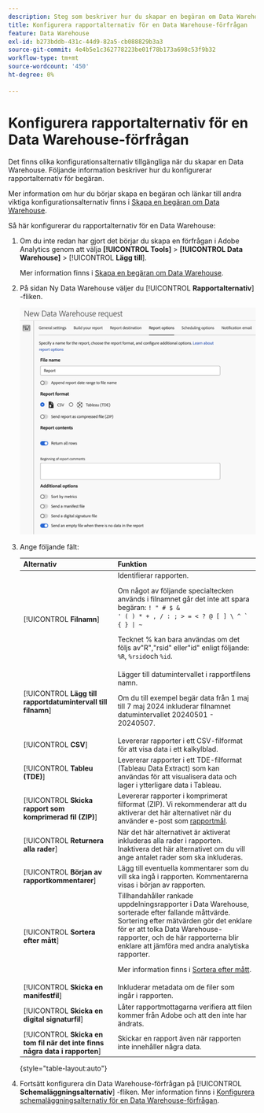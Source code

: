 ```yaml
---
description: Steg som beskriver hur du skapar en begäran om Data Warehouse.
title: Konfigurera rapportalternativ för en Data Warehouse-förfrågan
feature: Data Warehouse
exl-id: b273bddb-431c-44d9-82a5-cb088829b3a3
source-git-commit: 4e4b5e1c362778223be01f78b173a698c53f9b32
workflow-type: tm+mt
source-wordcount: '450'
ht-degree: 0%

---
```


# Konfigurera rapportalternativ för en Data Warehouse-förfrågan

Det finns olika konfigurationsalternativ tillgängliga när du skapar en Data Warehouse. Följande information beskriver hur du konfigurerar rapportalternativ för begäran.

Mer information om hur du börjar skapa en begäran och länkar till andra viktiga konfigurationsalternativ finns i [Skapa en begäran om Data Warehouse](/help/export/data-warehouse/create-request/t-dw-create-request.md).

Så här konfigurerar du rapportalternativ för en Data Warehouse:

1. Om du inte redan har gjort det börjar du skapa en förfrågan i Adobe Analytics genom att välja **[!UICONTROL Tools]** > **[!UICONTROL Data Warehouse]** > [!UICONTROL **Lägg till**].

   Mer information finns i [Skapa en begäran om Data Warehouse](/help/export/data-warehouse/create-request/t-dw-create-request.md).

1. På sidan Ny Data Warehouse väljer du [!UICONTROL **Rapportalternativ**] -fliken.

   ![Målflik för rapport](assets/dw-report-options.png) <!-- update screenshot to include Sort by metrics -->

1. Ange följande fält:

   | Alternativ | Funktion |
   |---------|----------|
   | [!UICONTROL **Filnamn**] | Identifierar rapporten. <p>Om något av följande specialtecken används i filnamnet går det inte att spara begäran: <code>! &quot; # $ &amp; &#39; ( ) * + , / : ; > = &lt; ? @ [ ] \ ^ ` { } \| ~</code> </p><p>Tecknet % kan bara användas om det följs av&quot;R&quot;,&quot;rsid&quot; eller&quot;id&quot; enligt följande: <code>%R</code>, <code>%rsid</code>och <code>%id</code>.</p> |
   | [!UICONTROL **Lägg till rapportdatumintervall till filnamn**] | Lägger till datumintervallet i rapportfilens namn. <p>Om du till exempel begär data från 1 maj till 7 maj 2024 inkluderar filnamnet datumintervallet 20240501 - 20240507.</p> |
   | [!UICONTROL **CSV**] | Levererar rapporter i ett CSV-filformat för att visa data i ett kalkylblad. |
   | [!UICONTROL **Tableu (TDE)**] | Levererar rapporter i ett TDE-filformat (Tableau Data Extract) som kan användas för att visualisera data och lager i ytterligare data i Tableau. |
   | [!UICONTROL **Skicka rapport som komprimerad fil (ZIP)**] | Levererar rapporter i komprimerat filformat (ZIP). Vi rekommenderar att du aktiverar det här alternativet när du använder e-post som [rapportmål](/help/export/data-warehouse/create-request/dw-request-report-destinations.md). |
   | [!UICONTROL **Returnera alla rader**] | När det här alternativet är aktiverat inkluderas alla rader i rapporten. Inaktivera det här alternativet om du vill ange antalet rader som ska inkluderas. |
   | [!UICONTROL **Början av rapportkommentarer**] | Lägg till eventuella kommentarer som du vill ska ingå i rapporten. Kommentarerna visas i början av rapporten. |
   | [!UICONTROL **Sortera efter mått**] | Tillhandahåller rankade uppdelningsrapporter i Data Warehouse, sorterade efter fallande måttvärde. Sortering efter mätvärden gör det enklare för er att tolka Data Warehouse-rapporter, och de här rapporterna blir enklare att jämföra med andra analytiska rapporter.<p>Mer information finns i [Sortera efter mått](/help/export/data-warehouse/sorting-by-metric.md).</p> |
   | [!UICONTROL **Skicka en manifestfil**] | Inkluderar metadata om de filer som ingår i rapporten.<!-- What kind of metadata is included in the manifest file? --> |
   | [!UICONTROL **Skicka en digital signaturfil**] | Låter rapportmottagarna verifiera att filen kommer från Adobe och att den inte har ändrats. |
   | [!UICONTROL **Skicka en tom fil när det inte finns några data i rapporten**] | Skickar en rapport även när rapporten inte innehåller några data. |

   {style="table-layout:auto"}

1. Fortsätt konfigurera din Data Warehouse-förfrågan på [!UICONTROL **Schemaläggningsalternativ**] -fliken. Mer information finns i [Konfigurera schemaläggningsalternativ för en Data Warehouse-förfrågan](/help/export/data-warehouse/create-request/dw-request-scheduling.md).
